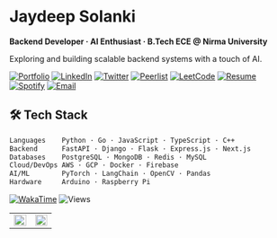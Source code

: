 # Jaydeep Solanki  
**Backend Developer · AI Enthusiast · B.Tech ECE @ Nirma University**

Exploring and building scalable backend systems with a touch of AI.

[![Portfolio](https://img.shields.io/badge/Portfolio-000000?style=flat&logo=glob&logoColor=white)](https://www.jaydeepsolanki.me/?utm_source=github&utm_medium=referral&utm_campaign=github_profile)
[![LinkedIn](https://img.shields.io/badge/LinkedIn-0077B5?style=flat&logo=linkedin&logoColor=white)](https://www.linkedin.com/in/solanki-jaydeep/)
[![Twitter](https://img.shields.io/badge/Twitter-1DA1F2?style=flat&logo=twitter&logoColor=white)](https://x.com/JaydeepS14216)
[![Peerlist](https://img.shields.io/badge/Peerlist-00AA45?style=flat&logo=peerlist&logoColor=white)](https://peerlist.io/jaydeepsolanki)
[![LeetCode](https://img.shields.io/badge/LeetCode-FFA116?style=flat&logo=leetcode&logoColor=black)](https://leetcode.com/u/jaydeep_solanki/)
[![Resume](https://img.shields.io/badge/Resume-4285F4?style=flat&logo=googledrive&logoColor=white)](https://drive.google.com/file/d/108nUGvWXJ92D4yhXbDyhxdgSqm9iOftB/view)
[![Spotify](https://img.shields.io/badge/Spotify-1DB954?style=flat&logo=spotify&logoColor=white)](https://open.spotify.com/user/v7979a26s0d6q6o4ncpdss42v)
[![Email](https://img.shields.io/badge/Email-EA4335?style=flat&logo=gmail&logoColor=white)](mailto:contactjaydeepsolanki@gmail.com)


## 🛠 Tech Stack

```txt
Languages    Python · Go · JavaScript · TypeScript · C++
Backend      FastAPI · Django · Flask · Express.js · Next.js
Databases    PostgreSQL · MongoDB · Redis · MySQL
Cloud/DevOps AWS · GCP · Docker · Firebase
AI/ML        PyTorch · LangChain · OpenCV · Pandas
Hardware     Arduino · Raspberry Pi
````



[![WakaTime](https://wakatime.com/badge/user/690b688d-373b-4fda-8b09-61da844c9526.svg?style=flat-square)](https://wakatime.com/@690b688d-373b-4fda-8b09-61da844c9526)
![Views](https://komarev.com/ghpvc/?username=whoisjayd\&color=00d9ff\&style=flat-square\&label=views)


<table>
<tr>
<td width="48%">
  <img src="github-stats/generated/overview.svg" width="100%">
</td>
<td width="48%">
  <img src="github-stats/generated/languages.svg" width="100%">
</td>
</tr>
</table>

